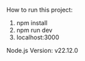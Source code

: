 How to run this project:
1. npm install
2. npm run dev
3. localhost:3000

Node.js Version: v22.12.0
